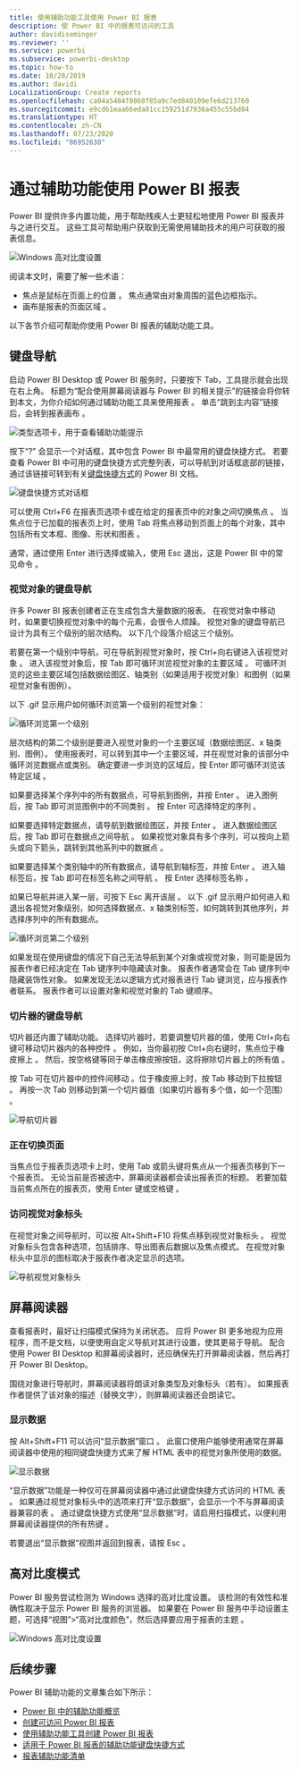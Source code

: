 ```yaml
---
title: 使用辅助功能工具使用 Power BI 报表
description: 使 Power BI 中的报表可访问的工具
author: davidiseminger
ms.reviewer: ''
ms.service: powerbi
ms.subservice: powerbi-desktop
ms.topic: how-to
ms.date: 10/28/2019
ms.author: davidi
LocalizationGroup: Create reports
ms.openlocfilehash: ca04a5404f0868f85a9c7ed840109efe6d213760
ms.sourcegitcommit: e9cd61eaa66eda01cc159251d7936a455c55bd84
ms.translationtype: HT
ms.contentlocale: zh-CN
ms.lasthandoff: 07/23/2020
ms.locfileid: "86952630"
---
```

# <a name="consume-power-bi-reports-by-using-accessibility-features"></a>通过辅助功能使用 Power BI 报表
Power BI 提供许多内置功能，用于帮助残疾人士更轻松地使用 Power BI 报表并与之进行交互。 这些工具可帮助用户获取到无需使用辅助技术的用户可获取的报表信息。

![Windows 高对比度设置](media/desktop-accessibility/accessibility-consuming-tools-01.png)

阅读本文时，需要了解一些术语：

* 焦点是鼠标在页面上的位置  。 焦点通常由对象周围的蓝色边框指示。
* 画布是报表的页面区域  。

以下各节介绍可帮助你使用 Power BI 报表的辅助功能工具。

## <a name="keyboard-navigation"></a>键盘导航

启动 Power BI Desktop 或 Power BI 服务时，只要按下 Tab，工具提示就会出现在右上角。 标题为“配合使用屏幕阅读器与 Power BI 的相关提示”的链接会将你转到本文，为你介绍如何通过辅助功能工具来使用报表  。 单击“跳到主内容”链接后，会转到报表画布  。

![类型选项卡，用于查看辅助功能提示](media/desktop-accessibility/accessibility-consuming-tools-02.png)

按下“?” 会显示一个对话框，其中包含 Power BI 中最常用的键盘快捷方式。 若要查看 Power BI 中可用的键盘快捷方式完整列表，可以导航到对话框底部的链接，通过该链接可转到有关[键盘快捷方式](desktop-accessibility-keyboard-shortcuts.md)的 Power BI 文档。

![键盘快捷方式对话框](media/desktop-accessibility/accessibility-consuming-tools-03.png)

可以使用 Ctrl+F6 在报表页选项卡或在给定的报表页中的对象之间切换焦点  。 当焦点位于已加载的报表页上时，使用 Tab 将焦点移动到页面上的每个对象，其中包括所有文本框、图像、形状和图表  。 

通常，通过使用 Enter 进行选择或输入，使用 Esc 退出，这是 Power BI 中的常见命令   。

### <a name="keyboard-navigation-for-visuals"></a>视觉对象的键盘导航

许多 Power BI 报表创建者正在生成包含大量数据的报表。 在视觉对象中移动时，如果要切换视觉对象中的每个元素，会很令人烦躁。 视觉对象的键盘导航已设计为具有三个级别的层次结构。 以下几个段落介绍这三个级别。

若要在第一个级别中导航，可在导航到视觉对象时，按 Ctrl+向右键进入该视觉对象  。 进入该视觉对象后，按 Tab 即可循环浏览视觉对象的主要区域  。 可循环浏览的这些主要区域包括数据绘图区、轴类别（如果适用于视觉对象）和图例（如果视觉对象有图例）。

以下 .gif 显示用户如何循环浏览第一个级别的视觉对象：

![循环浏览第一个级别](media/desktop-accessibility/accessibility-consuming-tools-04.gif)

层次结构的第二个级别是要进入视觉对象的一个主要区域（数据绘图区、x 轴类别、图例）。 使用报表时，可以转到其中一个主要区域，并在视觉对象的该部分中循环浏览数据点或类别。 确定要进一步浏览的区域后，按 Enter 即可循环浏览该特定区域  。

如果要选择某个序列中的所有数据点，可导航到图例，并按 Enter  。 进入图例后，按 Tab 即可浏览图例中的不同类别  。 按 Enter 可选择特定的序列  。

如果要选择特定数据点，请导航到数据绘图区，并按 Enter  。 进入数据绘图区后，按 Tab 即可在数据点之间导航  。 如果视觉对象具有多个序列，可以按向上箭头或向下箭头，跳转到其他系列中的数据点   。

如果要选择某个类别轴中的所有数据点，请导航到轴标签，并按 Enter  。 进入轴标签后，按 Tab 即可在标签名称之间导航  。 按 Enter 选择标签名称  。

如果已导航并进入某一层，可按下 Esc 离开该层  。 以下 .gif 显示用户如何进入和退出各视觉对象级别，如何选择数据点、x 轴类别标签，如何跳转到其他序列，并选择序列中的所有数据点。

![循环浏览第二个级别](media/desktop-accessibility/accessibility-consuming-tools-05.gif)

如果发现在使用键盘的情况下自己无法导航到某个对象或视觉对象，则可能是因为报表作者已经决定在 Tab 键序列中隐藏该对象。 报表作者通常会在 Tab 键序列中隐藏装饰性对象。 如果发现无法以逻辑方式对报表进行 Tab 键浏览，应与报表作者联系。 报表作者可以设置对象和视觉对象的 Tab 键顺序。

### <a name="keyboard-navigation-for-slicers"></a>切片器的键盘导航

切片器还内置了辅助功能。 选择切片器时，若要调整切片器的值，使用 Ctrl+向右键可移动切片器内的各种控件  。 例如，当你最初按 Ctrl+向右键时，焦点位于橡皮擦上  。 然后，按空格键等同于单击橡皮擦按钮，这将擦除切片器上的所有值  。

按 Tab 可在切片器中的控件间移动  。位于橡皮擦上时，按 Tab 移动到下拉按钮  。 再按一次 Tab 则移动到第一个切片器值（如果切片器有多个值，如一个范围）  。

![导航切片器](media/desktop-accessibility/accessibility-consuming-tools-06.png)

### <a name="switching-pages"></a>正在切换页面

当焦点位于报表页选项卡上时，使用 Tab 或箭头键将焦点从一个报表页移到下一个报表页。 无论当前是否被选中，屏幕阅读器都会读出报表页的标题。 若要加载当前焦点所在的报表页，使用 Enter 键或空格键   。

### <a name="accessing-the-visual-header"></a>访问视觉对象标头
在视觉对象之间导航时，可以按 Alt+Shift+F10 将焦点移到视觉对象标头  。 视觉对象标头包含各种选项，包括排序、导出图表后数据以及焦点模式。 在视觉对象标头中显示的图标取决于报表作者决定显示的选项。

![导航视觉对象标头](media/desktop-accessibility/accessibility-consuming-tools-07.png)

## <a name="screen-reader"></a>屏幕阅读器

查看报表时，最好让扫描模式保持为关闭状态。 应将 Power BI 更多地视为应用程序，而不是文档，以便使用自定义导航对其进行设置，使其更易于导航。 配合使用 Power BI Desktop 和屏幕阅读器时，还应确保先打开屏幕阅读器，然后再打开 Power BI Desktop。

围绕对象进行导航时，屏幕阅读器将朗读对象类型及对象标头（若有）。 如果报表作者提供了该对象的描述（替换文字），则屏幕阅读器还会朗读它。

### <a name="show-data"></a>显示数据
按 Alt+Shift+F11 可以访问“显示数据”窗口   。 此窗口使用户能够使用通常在屏幕阅读器中使用的相同键盘快捷方式来了解 HTML 表中的视觉对象所使用的数据。

![显示数据](media/desktop-accessibility/accessibility-04.png)

“显示数据”功能是一种仅可在屏幕阅读器中通过此键盘快捷方式访问的 HTML 表  。 如果通过视觉对象标头中的选项来打开“显示数据”，会显示一个不与屏幕阅读器兼容的表   。  通过键盘快捷方式使用“显示数据”时，请启用扫描模式，以便利用屏幕阅读器提供的所有热键  。

若要退出“显示数据”视图并返回到报表，请按 Esc   。

## <a name="high-contrast-modes"></a>高对比度模式

Power BI 服务尝试检测为 Windows 选择的高对比度设置。 该检测的有效性和准确性取决于显示 Power BI 服务的浏览器。 如果要在 Power BI 服务中手动设置主题，可选择“视图”>“高对比度颜色”，然后选择要应用于报表的主题  。

![Windows 高对比度设置](media/desktop-accessibility/accessibility-consuming-tools-01.png)


## <a name="next-steps"></a>后续步骤

Power BI 辅助功能的文章集合如下所示：

* [Power BI 中的辅助功能概览](desktop-accessibility-overview.md) 
* [创建可访问 Power BI 报表](desktop-accessibility-creating-reports.md) 
* [使用辅助功能工具创建 Power BI 报表](desktop-accessibility-creating-tools.md)
* [适用于 Power BI 报表的辅助功能键盘快捷方式](desktop-accessibility-keyboard-shortcuts.md)
* [报表辅助功能清单](desktop-accessibility-creating-reports.md#report-accessibility-checklist)
